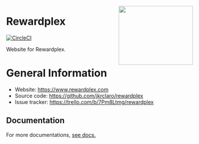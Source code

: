 <a href='https://github.com/jkrclaro/rewardplex'><img src='https://github.com/jkrclaro/rewardplex/blob/master/static/img/rewardplex.png' align='right' width='200' height='160' /></a>

# Rewardplex
[![CircleCI](https://circleci.com/gh/jkrclaro/rewardplex/tree/master.svg?style=svg&circle-token=6e39dbce5406cefdb75a5cd1e6eec03c225c055d)](https://circleci.com/gh/jkrclaro/rewardplex/tree/master)

Website for Rewardplex.

# General Information
- Website: https://www.rewardplex.com
- Source code: https://github.com/jkrclaro/rewardplex
- Issue tracker: https://trello.com/b/7Pm8Ltmg/rewardplex

## Documentation

For more documentations, [see docs.](https://github.com/jkrclaro/rewardplex/tree/master/docs)
